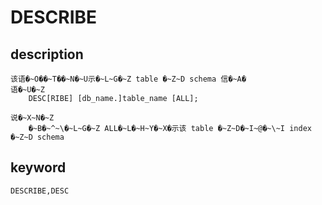 # DESCRIBE
## description
    该语�~O��~T��~N�~U示�~L~G�~Z table �~Z~D schema 信�~A�
    语�~U�~Z
        DESC[RIBE] [db_name.]table_name [ALL];

    说�~X~N�~Z
        �~B�~^~\�~L~G�~Z ALL�~L�~H~Y�~X�示该 table �~Z~D�~I~@�~\~I index �~Z~D schema

## keyword
    DESCRIBE,DESC
